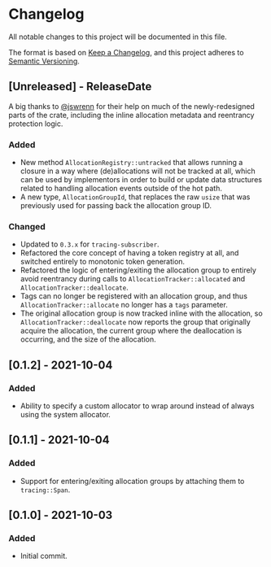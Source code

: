 # Changelog
All notable changes to this project will be documented in this file.

The format is based on [Keep a Changelog](https://keepachangelog.com/en/1.0.0/),
and this project adheres to [Semantic Versioning](https://semver.org/spec/v2.0.0.html).

<!-- next-header -->

## [Unreleased] - ReleaseDate

A big thanks to [@jswrenn](https://github.com/jswrenn) for their help on much of the newly-redesigned parts of the
crate, including the inline allocation metadata and reentrancy protection logic.

### Added

- New method `AllocationRegistry::untracked` that allows running a closure in a way where (de)allocations will not be
  tracked at all, which can be used by implementors in order to build or update data structures related to handling
  allocation events outside of the hot path.
- A new type, `AllocationGroupId`, that replaces the raw `usize` that was previously used for passing back the
  allocation group ID.

### Changed

- Updated to `0.3.x` for `tracing-subscriber`.
- Refactored the core concept of having a token registry at all, and switched entirely to monotonic token generation.
- Refactored the logic of entering/exiting the allocation group to entirely avoid reentrancy during calls to
  `AllocationTracker::allocated` and `AllocationTracker::deallocate`.
- Tags can no longer be registered with an allocation group, and thus `AllocationTracker::allocate` no longer has a
  `tags` parameter.
- The original allocation group is now tracked inline with the allocation, so `AllocationTracker::deallocate` now
  reports the group that originally acquire the allocation, the current group where the deallocation is occurring, and
  the size of the allocation.

## [0.1.2] - 2021-10-04

### Added

- Ability to specify a custom allocator to wrap around instead of always using the system allocator.

## [0.1.1] - 2021-10-04

### Added

- Support for entering/exiting allocation groups by attaching them to `tracing::Span`.

## [0.1.0] - 2021-10-03

### Added

- Initial commit.
